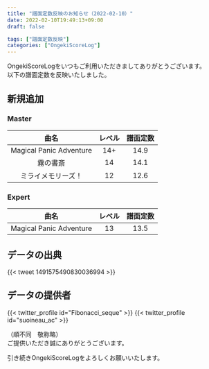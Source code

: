 ```yaml
---
title: "譜面定数反映のお知らせ（2022-02-10）"
date: 2022-02-10T19:49:13+09:00
draft: false

tags: ["譜面定数反映"]
categories: ["OngekiScoreLog"]
---
```


OngekiScoreLogをいつもご利用いただきましてありがとうございます。  
以下の譜面定数を反映いたしました。

<!--more-->

## 新規追加

### Master

| 曲名 | レベル | 譜面定数 |
|:-:|:-:|:-:|
| Magical Panic Adventure | 14+ | 14.9 |
| 霧の書斎 | 14 | 14.1 |
| ミライメモリーズ！ | 12 | 12.6 |

### Expert

| 曲名 | レベル | 譜面定数 |
|:-:|:-:|:-:|
| Magical Panic Adventure | 13 | 13.5 |

## データの出典

{{< tweet 1491575490830036994 >}}

## データの提供者

{{< twitter_profile id="Fibonacci_seque" >}}
{{< twitter_profile id="suoineau_ac" >}}

（順不同　敬称略）  
ご提供いただき誠にありがとうございます。

引き続きOngekiScoreLogをよろしくお願いいたします。
